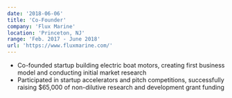 ```yaml
---
date: '2018-06-06'
title: 'Co-Founder'
company: 'Flux Marine'
location: 'Princeton, NJ'
range: 'Feb. 2017 - June 2018'
url: 'https://www.fluxmarine.com/'
---
```


- Co-founded startup building electric boat motors, creating first business model and conducting initial market research
- Participated in startup accelerators and pitch competitions, successfully raising $65,000 of non-dilutive research and development grant funding
